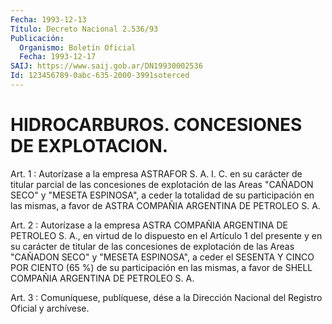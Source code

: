 ```yaml
---
Fecha: 1993-12-13
Título: Decreto Nacional 2.536/93
Publicación:
  Organismo: Boletín Oficial
  Fecha: 1993-12-17
SAIJ: https://www.saij.gob.ar/DN19930002536
Id: 123456789-0abc-635-2000-3991soterced
---
```

# HIDROCARBUROS. CONCESIONES DE EXPLOTACION.

<a id="1"></a>
Art.  1  :  Autorízase a la empresa ASTRAFOR S. A. I. C. en su carácter de titular  parcial  de  las concesiones de explotación de las Areas "CAÑADON SECO" y "MESETA  ESPINOSA", a ceder la totalidad de  su  participación  en las mismas, a  favor  de  ASTRA  COMPAÑIA ARGENTINA DE PETROLEO S. A.

<a id="2"></a>
Art.  2  : Autorízase a la empresa ASTRA COMPAÑIA ARGENTINA DE PETROLEO S. A.,  en  virtud  de  lo  dispuesto en el Artículo 1 del presente  y  en  su  carácter  de  titular de  las  concesiones  de explotación  de las Areas "CAÑADON SECO"  y  "MESETA  ESPINOSA",  a ceder el SESENTA  Y  CINCO POR CIENTO (65 %) de su participación en las mismas, a favor de  SHELL  COMPAÑIA ARGENTINA DE PETROLEO S. A.

<a id="3"></a>
Art. 3 : Comuníquese, publíquese, dése a la Dirección Nacional del Registro Oficial y archívese.